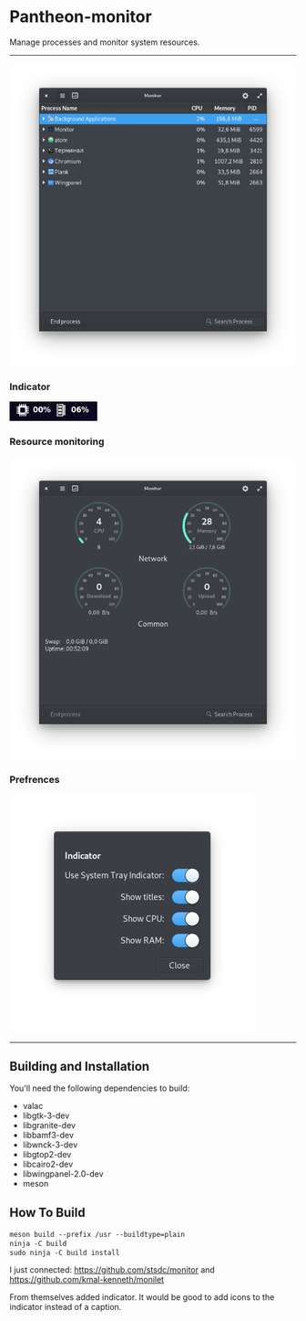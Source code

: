 # Pantheon-monitor
Manage processes and monitor system resources.

----

![Screenshot](data/screenshot1.png)

### Indicator
![Screenshot](data/screenshot2.png)

### Resource monitoring
![Screenshot](data/screenshot4.png)

### Prefrences
![Screenshot](data/screenshot5.png)

---

## Building and Installation

You'll need the following dependencies to build:
* valac
* libgtk-3-dev
* libgranite-dev
* libbamf3-dev
* libwnck-3-dev
* libgtop2-dev
* libcairo2-dev
* libwingpanel-2.0-dev
* meson

## How To Build

    meson build --prefix /usr --buildtype=plain
    ninja -C build
    sudo ninja -C build install

I just connected:
https://github.com/stsdc/monitor
and
https://github.com/kmal-kenneth/monilet

From themselves added indicator.
It would be good to add icons to the indicator instead of a caption.
